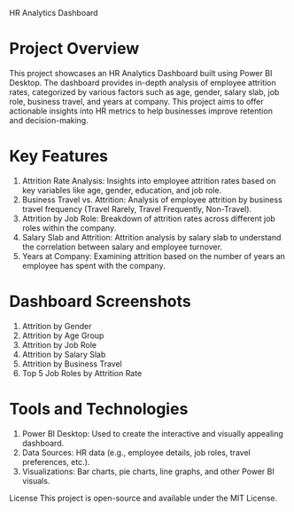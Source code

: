 HR Analytics Dashboard

# Project Overview
This project showcases an HR Analytics Dashboard built using Power BI Desktop. The dashboard provides in-depth analysis of employee attrition rates, categorized by various factors such as age, gender, salary slab, job role, business travel, and years at company. This project aims to offer actionable insights into HR metrics to help businesses improve retention and decision-making.

# Key Features
1. Attrition Rate Analysis: Insights into employee attrition rates based on key variables like age, gender, education, and job role.
2. Business Travel vs. Attrition: Analysis of employee attrition by business travel frequency (Travel Rarely, Travel Frequently, Non-Travel).
3. Attrition by Job Role: Breakdown of attrition rates across different job roles within the company.
4. Salary Slab and Attrition: Attrition analysis by salary slab to understand the correlation between salary and employee turnover.
5. Years at Company: Examining attrition based on the number of years an employee has spent with the company.

# Dashboard Screenshots
1. Attrition by Gender
2. Attrition by Age Group
3. Attrition by Job Role
4. Attrition by Salary Slab
5. Attrition by Business Travel
6. Top 5 Job Roles by Attrition Rate

# Tools and Technologies
1. Power BI Desktop: Used to create the interactive and visually appealing dashboard.
2. Data Sources: HR data (e.g., employee details, job roles, travel preferences, etc.).
3. Visualizations: Bar charts, pie charts, line graphs, and other Power BI visuals.

License
This project is open-source and available under the MIT License.
